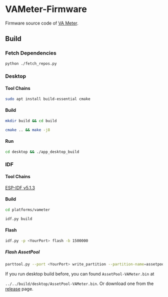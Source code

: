 # VAMeter-Firmware

Firmware source code of [VA Meter](https://docs.m5stack.com/en/products/sku/K136).

## Build

### Fetch Dependencies

```bash
python ./fetch_repos.py
```

### Desktop

#### Tool Chains

```bash
sudo apt install build-essential cmake
```

#### Build

```bash
mkdir build && cd build
```
```bash
cmake .. && make -j8
```
#### Run

```bash
cd desktop && ./app_desktop_build
```

### IDF

#### Tool Chains

[ESP-IDF v5.1.3](https://docs.espressif.com/projects/esp-idf/en/v5.1.3/esp32s3/index.html)

#### Build

```bash
cd platforms/vameter
```

```bash
idf.py build
```

#### Flash

```bash
idf.py -p <YourPort> flash -b 1500000
```

##### Flash AssetPool

```bash
parttool.py --port <YourPort> write_partition --partition-name=assetpool --input "path/to/AssetPool-VAMeter.bin"
```

If you run desktop build before, you can found `AssetPool-VAMeter.bin` at 

`../../build/desktop/AssetPool-VAMeter.bin`. Or download one from the [release](https://github.com/m5stack/VAMeter-Firmware/releases/latest) page.

